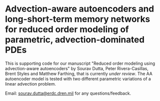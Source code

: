 # Advection-aware autoencoders and long-short-term memory networks for reduced order modeling of parametric, advection-dominated PDEs

This is supporting code for our manuscript "Reduced order modeling using advection-aware autoencoders" by Sourav Dutta, Peter Rivera-Casillas, Brent Styles and Matthew Farthing, that is currently *under review*. The AA autoencoder model is tested with two different parametric variations of a linear advection problem. 

Email: sourav.dutta@erdc.dren.mil for any questions/feedback.
